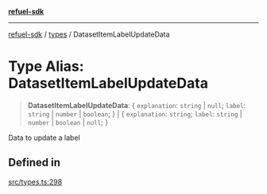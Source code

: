 [**refuel-sdk**](../../README.md)

***

[refuel-sdk](../../modules.md) / [types](../README.md) / DatasetItemLabelUpdateData

# Type Alias: DatasetItemLabelUpdateData

> **DatasetItemLabelUpdateData**: \{ `explanation`: `string` \| `null`; `label`: `string` \| `number` \| `boolean`; \} \| \{ `explanation`: `string`; `label`: `string` \| `number` \| `boolean` \| `null`; \}

Data to update a label

## Defined in

[src/types.ts:298](https://github.com/refuel-ai/refuel-sdk/blob/7a0f1a61ebc96b440ae457740bef10a1f55424fa/src/types.ts#L298)
